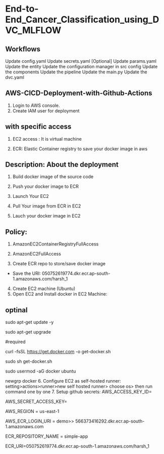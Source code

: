 # End-to-End_Cancer_Classification_using_DVC_MLFLOW

## Workflows

Update config.yaml
Update secrets.yaml [Optional]
Update params.yaml
Update the entity
Update the configuration manager in src config
Update the components
Update the pipeline
Update the main.py
Update the dvc.yaml

## AWS-CICD-Deployment-with-Github-Actions
1. Login to AWS console.
2. Create IAM user for deployment
## with specific access

1. EC2 access : It is virtual machine

2. ECR: Elastic Container registry to save your docker image in aws


## Description: About the deployment

1. Build docker image of the source code

2. Push your docker image to ECR

3. Launch Your EC2 

4. Pull Your image from ECR in EC2

5. Lauch your docker image in EC2

## Policy:

1. AmazonEC2ContainerRegistryFullAccess

2. AmazonEC2FullAccess
3. Create ECR repo to store/save docker image
- Save the URI: 050752619774.dkr.ecr.ap-south-1.amazonaws.com/harsh_1
4. Create EC2 machine (Ubuntu)
5. Open EC2 and Install docker in EC2 Machine:
## optinal

sudo apt-get update -y
    
sudo apt-get upgrade

#required

curl -fsSL https://get.docker.com -o get-docker.sh

sudo sh get-docker.sh

sudo usermod -aG docker ubuntu

newgrp docker
6. Configure EC2 as self-hosted runner:
setting>actions>runner>new self hosted runner> choose os> then run command one by one
7. Setup github secrets:
AWS_ACCESS_KEY_ID=

AWS_SECRET_ACCESS_KEY=

AWS_REGION = us-east-1

AWS_ECR_LOGIN_URI = demo>>  566373416292.dkr.ecr.ap-south-1.amazonaws.com

ECR_REPOSITORY_NAME = simple-app

ECR_URI=050752619774.dkr.ecr.ap-south-1.amazonaws.com/harsh_1